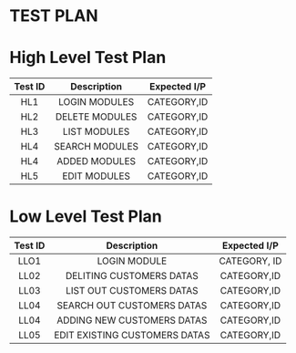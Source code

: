 # TEST PLAN 
# High Level Test Plan
| Test ID | Description | Expected I/P |
|:--------:|:-----------:|:------------:|
|HL1|LOGIN MODULES|CATEGORY,ID|
|HL2|DELETE MODULES|CATEGORY,ID|
|HL3|LIST MODULES|CATEGORY,ID|
|HL4|SEARCH MODULES|CATEGORY,ID|
|HL4|ADDED MODULES|CATEGORY,ID|
|HL5|EDIT MODULES|CATEGORY,ID|

# Low Level Test Plan
| Test ID | Description |Expected I/P |
|:--------:|:----------:|:------------:|
|LLO1|LOGIN MODULE|CATEGORY, ID|
|LL02|DELITING CUSTOMERS DATAS|CATEGORY,ID|
|LL03|LIST OUT CUSTOMERS DATAS|CATEGORY,ID|
|LL04|SEARCH OUT CUSTOMERS DATAS|CATEGORY,ID|
|LL04|ADDING NEW CUSTOMERS DATAS|CATEGORY,ID|
|LL05|EDIT EXISTING CUSTOMERS DATAS|CATEGORY,ID|
